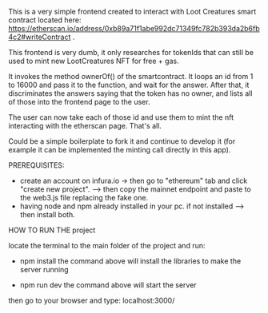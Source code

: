 This is a very simple frontend created to interact with Loot Creatures smart contract located here: https://etherscan.io/address/0xb89a71f1abe992dc71349fc782b393da2b6fb4c2#writeContract .

This frontend is very dumb, it only researches for tokenIds that can still be used to mint new LootCreatures NFT for free + gas.

It invokes the method ownerOf() of the smartcontract. It loops an id from 1 to 16000 and pass it to the function, and wait for the answer.
After that, it discriminates the answers saying that the token has no owner, and lists all of those into the frontend page to the user.

The user can now take each of those id and use them to mint the nft interacting with the etherscan page.
That's all.

Could be a simple boilerplate to fork it and continue to develop it (for example it can be implemented the minting call directly in this app).


PREREQUISITES:
- create an account on infura.io -> then go to "ethereum" tab and click "create new project". --> then copy the mainnet endpoint and paste to the web3.js file replacing the fake one.
- having node and npm already installed in your pc. if not installed --> then install both.

HOW TO RUN THE project

locate the terminal to the main folder of the project and run:

- npm install
the command above will install the libraries to make the server running

- npm run dev
the command above will start the server

then go to your browser and type:
localhost:3000/
